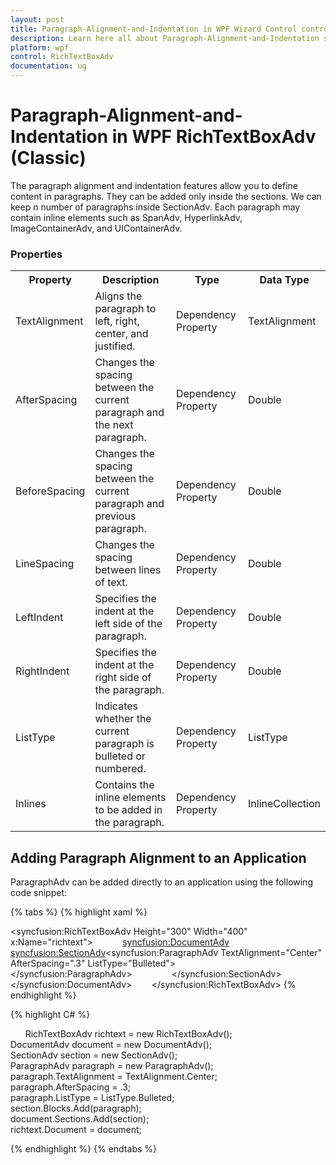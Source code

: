 ```yaml
---
layout: post
title: Paragraph-Alignment-and-Indentation in WPF Wizard Control control | Syncfusion
description: Learn here all about Paragraph-Alignment-and-Indentation support in Syncfusion WPF RichTextBoxAdv (Classic) control and more.
platform: wpf
control: RichTextBoxAdv
documentation: ug
---
```


# Paragraph-Alignment-and-Indentation in WPF RichTextBoxAdv (Classic)

The paragraph alignment and indentation features allow you to define content in paragraphs. They can be added only inside the sections. We can keep _n_ number of paragraphs inside SectionAdv. Each paragraph may contain inline elements such as SpanAdv, HyperlinkAdv, ImageContainerAdv, and UIContainerAdv. 

### Properties



<table>
<tr>
<th>
Property</th><th>
Description</th><th>
Type</th><th>
Data Type</th></tr>
<tr>
<td>
TextAlignment</td><td>
Aligns the paragraph to left, right, center, and justified.</td><td>
Dependency Property</td><td>
TextAlignment</td></tr>
<tr>
<td>
AfterSpacing</td><td>
Changes the spacing between the current paragraph and the next paragraph.</td><td>
Dependency Property</td><td>
Double</td></tr>
<tr>
<td>
BeforeSpacing</td><td>
Changes the spacing between the current paragraph and previous paragraph.</td><td>
Dependency Property</td><td>
Double</td></tr>
<tr>
<td>
LineSpacing</td><td>
Changes the spacing between lines of text.</td><td>
Dependency Property</td><td>
Double</td></tr>
<tr>
<td>
LeftIndent</td><td>
Specifies the indent at the left side of the paragraph.</td><td>
Dependency Property</td><td>
Double</td></tr>
<tr>
<td>
RightIndent</td><td>
Specifies the indent at the right side of the paragraph.</td><td>
Dependency Property</td><td>
Double</td></tr>
<tr>
<td>
ListType</td><td>
Indicates whether the current paragraph is bulleted or numbered.</td><td>
Dependency Property</td><td>
ListType</td></tr>
<tr>
<td>
Inlines</td><td>
Contains the inline elements to be added in the paragraph.</td><td>
Dependency Property</td><td>
InlineCollection</td></tr>
</table>


## Adding Paragraph Alignment to an Application

ParagraphAdv can be added directly to an application using the following code snippet:


{% tabs %}
{% highlight xaml %}

<syncfusion:RichTextBoxAdv Height="300" Width="400" x:Name="richtext">            
<syncfusion:DocumentAdv>                
<syncfusion:SectionAdv><syncfusion:ParagraphAdv TextAlignment="Center" AfterSpacing=".3" ListType="Bulleted">                    
</syncfusion:ParagraphAdv>                </syncfusion:SectionAdv>            
</syncfusion:DocumentAdv>        
</syncfusion:RichTextBoxAdv>
{% endhighlight %}

{% highlight C# %}

     
 RichTextBoxAdv richtext = new RichTextBoxAdv();      
 DocumentAdv document = new DocumentAdv();      
 SectionAdv section = new SectionAdv();      
 ParagraphAdv paragraph = new ParagraphAdv();      
 paragraph.TextAlignment = TextAlignment.Center;     
 paragraph.AfterSpacing = .3;       
 paragraph.ListType = ListType.Bulleted;       
 section.Blocks.Add(paragraph);      
 document.Sections.Add(section);      
 richtext.Document = document;

{% endhighlight %}
{% endtabs %}
